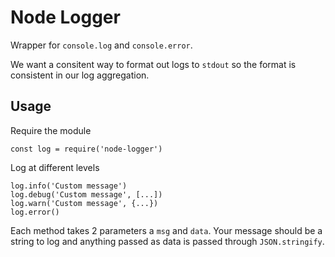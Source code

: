 # Node Logger

Wrapper for `console.log` and `console.error`. 

We want a consitent way to format out logs to `stdout` so the format is consistent in our log aggregation.

## Usage

Require the module

    const log = require('node-logger')

Log at different levels

    log.info('Custom message')
    log.debug('Custom message', [...])
    log.warn('Custom message', {...})
    log.error()

Each method takes 2 parameters a `msg` and `data`. Your message should be a string to log and anything passed as data is passed through `JSON.stringify`.

